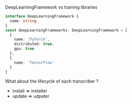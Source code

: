 
 DeepLearningFramework vs training libraries




```typescript
interface DeepLearningFramework {
  name: string
}
const deepLearningFrameworks: DeepLearningFramework = [
  {
    name: 'PyTorch',
    distributed: true,
    gpu: true
  },
  {
    name: 'TensorFlow'
  }
]
```


What about the lifecycle of each transcriber ?
- install => installer
- update => udpater
